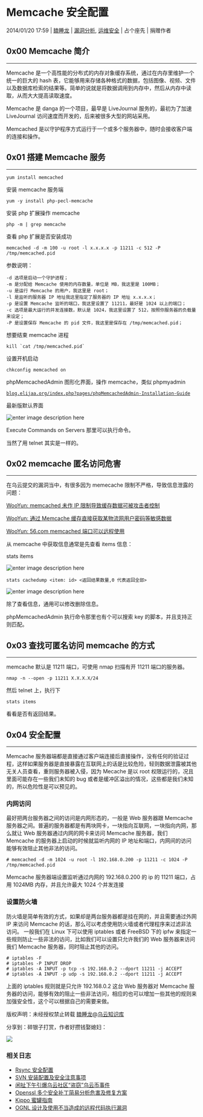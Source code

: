 # Memcache 安全配置

2014/01/20 17:59 | [瞌睡龙](http://drops.wooyun.org/author/瞌睡龙 "由 瞌睡龙 发布") | [漏洞分析](http://drops.wooyun.org/category/papers "查看 漏洞分析 中的全部文章"), [运维安全](http://drops.wooyun.org/category/%e8%bf%90%e7%bb%b4%e5%ae%89%e5%85%a8 "查看 运维安全 中的全部文章") | 占个座先 | 捐赠作者

## 0x00 Memcache 简介

* * *

Memcache 是一个高性能的分布式的内存对象缓存系统，通过在内存里维护一个统一的巨大的 hash 表，它能够用来存储各种格式的数据，包括图像、视频、文件以及数据库检索的结果等。简单的说就是将数据调用到内存中，然后从内存中读取，从而大大提高读取速度。

Memcache 是 danga 的一个项目，最早是 LiveJournal 服务的，最初为了加速 LiveJournal 访问速度而开发的，后来被很多大型的网站采用。

Memcached 是以守护程序方式运行于一个或多个服务器中，随时会接收客户端的连接和操作。

## 0x01 搭建 Memcache 服务

* * *

```
yum install memcached 
```

安装 memcache 服务端

```
yum -y install php-pecl-memcache 
```

安装 php 扩展操作 memcache

```
php -m | grep memcache 
```

查看 php 扩展是否安装成功

```
memcached -d -m 100 -u root -l x.x.x.x -p 11211 -c 512 -P /tmp/memcached.pid 
```

参数说明：

```
-d 选项是启动一个守护进程；
-m 是分配给 Memcache 使用的内存数量，单位是 MB，我这里是 100MB；
-u 是运行 Memcache 的用户，我这里是 root；
-l 是监听的服务器 IP 地址我这里指定了服务器的 IP 地址 x.x.x.x；
-p 是设置 Memcache 监听的端口，我这里设置了 11211，最好是 1024 以上的端口；
-c 选项是最大运行的并发连接数，默认是 1024，我这里设置了 512，按照你服务器的负载量来设定；
-P 是设置保存 Memcache 的 pid 文件，我这里是保存在 /tmp/memcached.pid； 
```

想要结束 memcache 进程

```
kill `cat /tmp/memcached.pid` 
```

设置开机启动

```
chkconfig memcached on 
```

phpMemcachedAdmin 图形化界面，操作 memcache，类似 phpmyadmin

[`blog.elijaa.org/index.php?pages/phpMemcachedAdmin-Installation-Guide`](http://blog.elijaa.org/index.php?pages/phpMemcachedAdmin-Installation-Guide)

最新版默认界面

![enter image description here](img/img1_u140_jpg.jpg)

Execute Commands on Servers 那里可以执行命令。

当然了用 telnet 其实是一样的。

## 0x02 memcache 匿名访问危害

* * *

在乌云提交的漏洞当中，有很多因为 memecache 限制不严格，导致信息泄露的问题：

[WooYun: memcached 未作 IP 限制导致缓存数据可被攻击者控制](http://www.wooyun.org/bugs/wooyun-2010-0790)

[WooYun: 通过 Memcache 缓存直接获取某物流网用户密码等敏感数据](http://www.wooyun.org/bugs/wooyun-2013-037301)

[WooYun: 56.com memcached 端口可以远程使用](http://www.wooyun.org/bugs/wooyun-2013-023891)

从 memcache 中获取信息通常是先查看 items 信息：

stats items

![enter image description here](img/img2_u118_jpg.jpg)

```
stats cachedump <item: id> <返回结果数量,0 代表返回全部> 
```

![enter image description here](img/img3_u104_jpg.jpg)

除了查看信息，通用可以修改删除信息。

phpMemcachedAdmin 执行命令那里也有个可以搜索 key 的脚本，并且支持正则匹配。

## 0x03 查找可匿名访问 memcache 的方式

* * *

memcache 默认是 11211 端口，可使用 nmap 扫描有开 11211 端口的服务器。

```
nmap -n --open -p 11211 X.X.X.X/24 
```

然后 telnet 上，执行下

```
stats items 
```

看看是否有返回结果。

## 0x04 安全配置

* * *

Memcache 服务器端都是直接通过客户端连接后直接操作，没有任何的验证过程，这样如果服务器是直接暴露在互联网上的话是比较危险，轻则数据泄露被其他无关人员查看，重则服务器被入侵，因为 Mecache 是以 root 权限运行的，况且里面可能存在一些我们未知的 bug 或者是缓冲区溢出的情况，这些都是我们未知的，所以危险性是可以预见的。

### 内网访问

最好把两台服务器之间的访问是内网形态的，一般是 Web 服务器跟 Memcache 服务器之间。普遍的服务器都是有两块网卡，一块指向互联网，一块指向内网，那么就让 Web 服务器通过内网的网卡来访问 Memcache 服务器，我们 Memcache 的服务器上启动的时候就监听内网的 IP 地址和端口，内网间的访问能够有效阻止其他非法的访问。

```
# memcached -d -m 1024 -u root -l 192.168.0.200 -p 11211 -c 1024 -P /tmp/memcached.pid 
```

Memcache 服务器端设置监听通过内网的 192.168.0.200 的 ip 的 11211 端口，占用 1024MB 内存，并且允许最大 1024 个并发连接

### 设置防火墙

防火墙是简单有效的方式，如果却是两台服务器都是挂在网的，并且需要通过外网 IP 来访问 Memcache 的话，那么可以考虑使用防火墙或者代理程序来过滤非法访问。 一般我们在 Linux 下可以使用 iptables 或者 FreeBSD 下的 ipfw 来指定一些规则防止一些非法的访问，比如我们可以设置只允许我们的 Web 服务器来访问我们 Memcache 服务器，同时阻止其他的访问。

```
# iptables -F
# iptables -P INPUT DROP
# iptables -A INPUT -p tcp -s 192.168.0.2 --dport 11211 -j ACCEPT
# iptables -A INPUT -p udp -s 192.168.0.2 --dport 11211 -j ACCEPT 
```

上面的 iptables 规则就是只允许 192.168.0.2 这台 Web 服务器对 Memcache 服务器的访问，能够有效的阻止一些非法访问，相应的也可以增加一些其他的规则来加强安全性，这个可以根据自己的需要来做。

版权声明：未经授权禁止转载 [瞌睡龙](http://drops.wooyun.org/author/瞌睡龙 "由 瞌睡龙 发布")@[乌云知识库](http://drops.wooyun.org)

分享到：碎银子打赏，作者好攒钱娶媳妇：

![](img/img5_u108_png.jpg)

### 相关日志

*   [Rsync 安全配置](http://drops.wooyun.org/papers/161)
*   [SVN 安装配置及安全注意事项](http://drops.wooyun.org/tips/352)
*   [闲扯下午引爆乌云社区“盗窃”乌云币事件](http://drops.wooyun.org/papers/382)
*   [Openssl 多个安全补丁简易分析危害及修复方案](http://drops.wooyun.org/papers/2185)
*   [Kippo 蜜罐指南](http://drops.wooyun.org/papers/4578)
*   [OGNL 设计及使用不当造成的远程代码执行漏洞](http://drops.wooyun.org/papers/340)